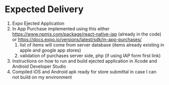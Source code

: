 # Expected Delivery

1. Expo Ejected Application
2. In App Purchase implemented using this either https://www.npmjs.com/package/react-native-iap (already in the code) or https://docs.expo.io/versions/latest/sdk/in-app-purchases/
	1. list of items will come from server database (items already existing in apple and google app stores)
	2. validation of purchases server side, php (if using IAP form first link)
3. Instructions on how to run and build ejected application in Xcode and Android Developer Studio
4. Compiled iOS and Android apk ready for store submittal in case I can not build on my environment
